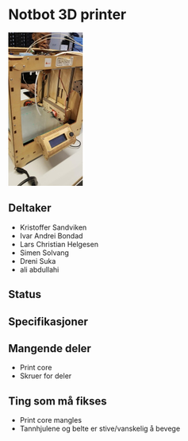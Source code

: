 # Notbot 3D printer
![notbot](notbot.jpg)

## Deltaker
- Kristoffer Sandviken
- Ivar Andrei Bondad
- Lars Christian Helgesen
- Simen Solvang
- Dreni Suka
- ali abdullahi

## Status

## Specifikasjoner

## Mangende deler
- Print core
- Skruer for deler
## Ting som må fikses
- Print core mangles
- Tannhjulene og belte er stive/vanskelig å bevege
